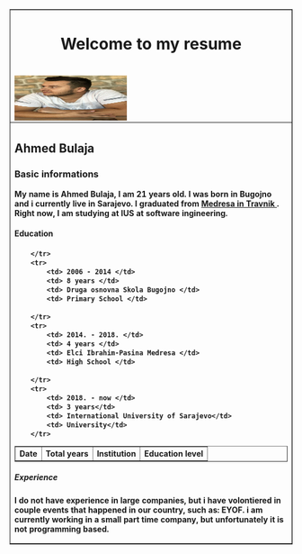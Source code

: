 <html>  
<body>
<table border="1" align="center" width="75%">
<tr>
<th> <h1> Welcome to my resume <h1>
   <img src="ahmed.png"  width="200"
         height="80" align="left">

<tr> <th align ="left"> <h2>Ahmed Bulaja </h2>
<h3>Basic informations </h3>

<p> My name is Ahmed Bulaja, I am 21 years old. I was born in Bugojno and i currently live in Sarajevo.
	I graduated from <a href="https://www.medresa.edu.ba/">Medresa in Travnik </a>. Right now, I am studying at IUS at software ingineering.</p> 
		


   <h4>Education</h4>
   <table border="1">
		<tr>
			<th> Date </th>
			<th> Total years </th>
			<th> Institution </th>
			<th> Education level </th>
			
		</tr>
		<tr>
			<td> 2006 - 2014 </td>
			<td> 8 years </td>
			<td> Druga osnovna Skola Bugojno </td>
			<td> Primary School </td>
		
		</tr>
		<tr>
			<td> 2014. - 2018. </td>
			<td> 4 years </td>
			<td> Elci Ibrahim-Pasina Medresa </td>
			<td> High School </td>
			
		</tr>
		<tr>
			<td> 2018. - now </td>
			<td> 3 years</td>
			<td> International University of Sarajevo</td>
			<td> University</td>
		</tr>
		
   </table>
   <h5> Experience </h5>
		<p> I do not have experience in large companies, but i have volontiered in couple events that happened in our country, such as: EYOF.
		i am currently working in a small part time company, but unfortunately it is not programming based.</p>


</th>
</tr>
</table>
</body>
</html>   
